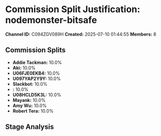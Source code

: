 # Commission Split Justification: nodemonster-bitsafe

**Channel ID:** C094ZGV089H
**Created:** 2025-07-10 01:44:55
**Members:** 8

## Commission Splits

- **Addie Tackman:** 10.0%
- **Aki:** 10.0%
- **U06FJE0EKB4:** 10.0%
- **U097YAP2Y9Y:** 10.0%
- **Slackbot:** 10.0%
- **:** 10.0%
- **U08HCLD5K3L:** 10.0%
- **Mayank:** 10.0%
- **Amy Wu:** 10.0%
- **Robert Tera:** 10.0%

## Stage Analysis

